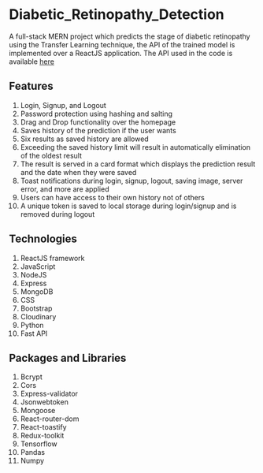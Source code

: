 # Diabetic_Retinopathy_Detection

A full-stack MERN project which predicts the stage of diabetic retinopathy using the Transfer Learning technique, the API of the trained model is implemented over a ReactJS application.
The API used in the code is available [here](https://github.com/sarthakk1890/DR_API)

## Features
1. Login, Signup, and Logout
2. Password protection using hashing and salting
3. Drag and Drop functionality over the homepage
4. Saves history of the prediction if the user wants
5. Six results as saved history are allowed
6. Exceeding the saved history limit will result in automatically elimination of the oldest result
7. The result is served in a card format which displays the prediction result and the date when they were saved
8. Toast notifications during login, signup, logout, saving image, server error, and more are applied
9. Users can have access to their own history not of others
10. A unique token is saved to local storage during login/signup and is removed during logout

## Technologies
1. ReactJS framework
2. JavaScript
3. NodeJS
4. Express
5. MongoDB
6. CSS
7. Bootstrap
8. Cloudinary
9. Python
10. Fast API

## Packages and Libraries
1.  Bcrypt
2.  Cors
3.  Express-validator
4.  Jsonwebtoken
5.  Mongoose
6.  React-router-dom
7.  React-toastify
8.  Redux-toolkit
9.  Tensorflow
10.  Pandas
11.  Numpy
